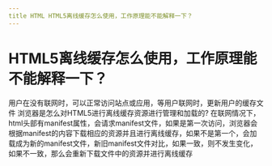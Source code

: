 ```yaml
---
title HTML HTML5离线缓存怎么使用，工作原理能不能解释一下？
---
```


# HTML5离线缓存怎么使用，工作原理能不能解释一下？

用户在没有联网时，可以正常访问站点或应用，等用户联网时，更新用户的缓存文件
浏览器是怎么对HTML5进行离线缓存资源进行管理和加载的?
在联网情况下，html头部有manifest属性，会请求manifest文件，如果是第一次访问，浏览器会根据manifest的内容下载相应的资源并且进行离线缓存，如果不是第一个，会加载成为新的manifest文件，新旧manifest文件对比，如果一致，则不发生变化，如果不一致，那么会重新下载文件中的资源并进行离线缓存